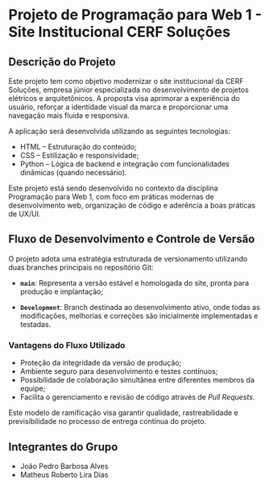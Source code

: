 # Projeto de Programação para Web 1 - Site Institucional CERF Soluções

## Descrição do Projeto

Este projeto tem como objetivo modernizar o site institucional da CERF Soluções, empresa júnior especializada no desenvolvimento de projetos elétricos e arquitetônicos. A proposta visa aprimorar a experiência do usuário, reforçar a identidade visual da marca e proporcionar uma navegação mais fluida e responsiva.

A aplicação será desenvolvida utilizando as seguintes tecnologias:

-   HTML – Estruturação do conteúdo;
-   CSS – Estilização e responsividade;
-   Python – Lógica de backend e integração com funcionalidades dinâmicas (quando necessário).

Este projeto está sendo desenvolvido no contexto da disciplina Programação para Web 1, com foco em práticas modernas de desenvolvimento web, organização de código e aderência a boas práticas de UX/UI.

## Fluxo de Desenvolvimento e Controle de Versão

O projeto adota uma estratégia estruturada de versionamento utilizando duas branches principais no repositório Git:

-   **`main`**: Representa a versão estável e homologada do site, pronta para produção e implantação;

-   **`Development`**: Branch destinada ao desenvolvimento ativo, onde todas as modificações, melhorias e correções são inicialmente implementadas e testadas.

### Vantagens do Fluxo Utilizado

-   Proteção da integridade da versão de produção;
-   Ambiente seguro para desenvolvimento e testes contínuos;
-   Possibilidade de colaboração simultânea entre diferentes membros da equipe;
-   Facilita o gerenciamento e revisão de código através de _Pull Requests_.

Este modelo de ramificação visa garantir qualidade, rastreabilidade e previsibilidade no processo de entrega contínua do projeto.

## Integrantes do Grupo

-   João Pedro Barbosa Alves
-   Matheus Roberto Lira Dias
